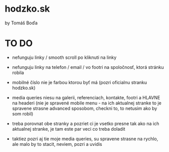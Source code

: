 # hodzko.sk
by Tomáš Boďa

# TO DO
- nefunguju linky / smooth scroll po kliknuti na linky
- nefunguju linky na telefon / email / vo footri na spoločnosť, ktorá stránku robila
- mobilné číslo nie je farbou ktorou byť má (pozri oficialnu stranku hodzko.sk)

- media queries niesu na galerii, referenciach, kontakte, footri a HLAVNE na headeri (nie je spravené mobile menu - na ich aktualnej stranke to je spravene strasne advanced sposobom, checkni to, to netusim ako by som robil)

- treba porovnat obe stranky a pozriet ci je vsetko presne tak ako na ich aktualnej stranke, je tam este par veci co treba doladit
- taktiez pozri aj tie moje media queries, su spravene strasne na rychlo, ale malo by to stacit, neviem, pozri a uvidis
